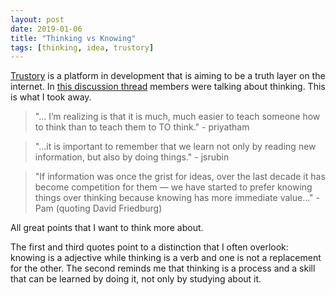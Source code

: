 ```yaml
---
layout: post
date: 2019-01-06
title: "Thinking vs Knowing"
tags: [thinking, idea, trustory]
---
```

[Trustory](https://www.trustory.io/) is a platform in development that is aiming to be a truth layer on the internet.
In [this discussion thread](https://discourse.trustory.io/t/will-trustory-teach-me-how-to-think/233) members were talking about thinking.
This is what I took away.

> "... I’m realizing is that it is much, much easier to teach someone how to think than to teach them to TO think." - priyatham

> "...it is important to remember that we learn not only by reading new information, but also by doing things." - jsrubin

> "If information was once the grist for ideas, over the last decade it has become competition for them — we have started to prefer knowing things over thinking because knowing has more immediate value..." - Pam (quoting David Friedburg)

All great points that I want to think more about.

The first and third quotes point to a distinction that I often overlook: knowing is a adjective while thinking is a verb and one is not a replacement for the other.
The second reminds me that thinking is a process and a skill that can be learned by doing it, not only by studying about it.
